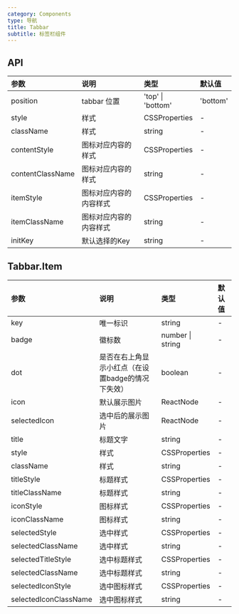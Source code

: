```yaml
---
category: Components
type: 导航
title: Tabbar
subtitle: 标签栏组件
---
```


## API

| 参数             | 说明                   | 类型              | 默认值   |
| :--------------- | :--------------------- | :---------------- | :------- |
| position         | tabbar 位置            | 'top' \| 'bottom' | 'bottom' |
| style            | 样式                   | CSSProperties     | -        |
| className        | 样式                   | string            | -        |
| contentStyle     | 图标对应内容的样式     | CSSProperties     | -        |
| contentClassName | 图标对应内容的样式     | string            | -        |
| itemStyle        | 图标对应内容的内容样式 | CSSProperties     | -        |
| itemClassName    | 图标对应内容的内容样式 | string            | -        |
| initKey          | 默认选择的Key          | string            | -        |

## Tabbar.Item

| 参数                  | 说明                                              | 类型             | 默认值 |
| :-------------------- | :------------------------------------------------ | :--------------- | :----- |
| key                   | 唯一标识                                          | string           | -      |
| badge                 | 徽标数                                            | number \| string | -      |
| dot                   | 是否在右上角显示小红点（在设置badge的情况下失效） | boolean          | -      |
| icon                  | 默认展示图片                                      | ReactNode        | -      |
| selectedIcon          | 选中后的展示图片                                  | ReactNode        | -      |
| title                 | 标题文字                                          | string           | -      |
| style                 | 样式                                              | CSSProperties    | -      |
| className             | 样式                                              | string           | -      |
| titleStyle            | 标题样式                                          | CSSProperties    | -      |
| titleClassName        | 标题样式                                          | string           | -      |
| iconStyle             | 图标样式                                          | CSSProperties    | -      |
| iconClassName         | 图标样式                                          | string           | -      |
| selectedStyle         | 选中样式                                          | CSSProperties    | -      |
| selectedClassName     | 选中样式                                          | string           | -      |
| selectedTitleStyle    | 选中标题样式                                      | CSSProperties    | -      |
| selectedClassName     | 选中标题样式                                      | string           | -      |
| selectedIconStyle     | 选中图标样式                                      | CSSProperties    | -      |
| selectedIconClassName | 选中图标样式                                      | string           | -      |

